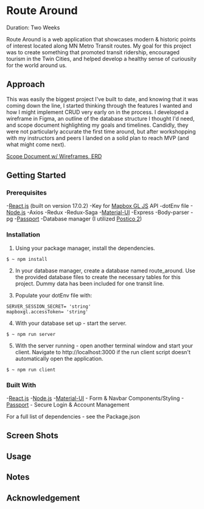 # Route Around

Duration: Two Weeks

Route Around is a web application that showcases modern & historic points of interest located along MN Metro Transit routes. My goal for this project was to create something that promoted transit ridership, encouraged tourism in the Twin Cities, and helped develop a healthy sense of curiousity for the world around us. 

## Approach

This was easily the biggest project I've built to date, and knowing that it was coming down the line, I started thinking through the features I wanted and how I might implement CRUD very early on in the process. I developed a wireframe in Figma, an outline of the database structure I thought I'd need, and scope document highlighting my goals and timelines. Candidly, they were not particularly accurate the first time around, but after workshopping with my instructors and peers I landed on a solid plan to reach MVP (and what might come next).

[Scope Document w/ Wireframes, ERD](https://docs.google.com/document/d/1XGXvDvByzFVY3iMQnAQt6xVA3N8h_I7nvBNPS5x4HhM/edit?usp=sharing)

## Getting Started

### Prerequisites
-[React.js](https://beta.reactjs.org/) (built on version 17.0.2)
-Key for [Mapbox GL JS](https://docs.mapbox.com/mapbox-gl-js/guides/) API
-dotEnv file
-[Node.js](https://nodejs.org/en/docs/)
-Axios
-Redux
-Redux-Saga
-[Material-UI](https://mui.com/)
-Express
-Body-parser
-pg
-[Passport](https://www.passportjs.org/)
-Database manager (I utilized [Postico 2](https://eggerapps.at/postico2/))

### Installation

1. Using your package manager, install the dependencies.
```
$ ~ npm install
```

2. In your database manager, create a database named route_around. Use the provided database files to create the necessary tables for this project. Dummy data has been included for one transit line.

3. Populate your dotEnv file with:
```
SERVER_SESSION_SECRET= 'string' 
mapboxgl.accessToken= 'string'
```

4. With your database set up - start the server.
```
$ ~ npm run server
```

5. With the server running - open another terminal window and start your client. Navigate to http://localhost:3000 if the run client script doesn't automatically open the application.
```
$ ~ npm run client
```

### Built With

-[React.js](https://beta.reactjs.org/)
-[Node.js](https://nodejs.org/en/docs/)
-[Material-UI](https://mui.com/) - Form & Navbar Components/Styling
-[Passport](https://www.passportjs.org/) - Secure Login & Account Management

For a full list of dependencies - see the Package.json



## Screen Shots




## Usage




## Notes



## Acknowledgement


